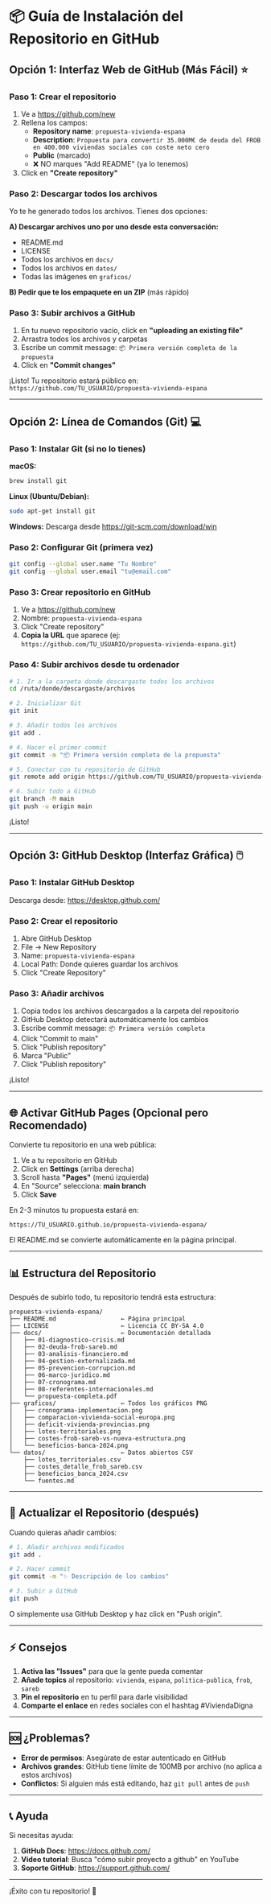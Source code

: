 # 📦 Guía de Instalación del Repositorio en GitHub

## Opción 1: Interfaz Web de GitHub (Más Fácil) ⭐

### Paso 1: Crear el repositorio

1. Ve a https://github.com/new
2. Rellena los campos:
   - **Repository name**: `propuesta-vivienda-espana`
   - **Description**: `Propuesta para convertir 35.000M€ de deuda del FROB en 400.000 viviendas sociales con coste neto cero`
   - **Public** (marcado)
   - ❌ NO marques "Add README" (ya lo tenemos)
3. Click en **"Create repository"**

### Paso 2: Descargar todos los archivos

Yo te he generado todos los archivos. Tienes dos opciones:

**A) Descargar archivos uno por uno desde esta conversación:**
- README.md
- LICENSE
- Todos los archivos en `docs/`
- Todos los archivos en `datos/`
- Todas las imágenes en `graficos/`

**B) Pedir que te los empaquete en un ZIP** (más rápido)

### Paso 3: Subir archivos a GitHub

1. En tu nuevo repositorio vacío, click en **"uploading an existing file"**
2. Arrastra todos los archivos y carpetas
3. Escribe un commit message: `📦 Primera versión completa de la propuesta`
4. Click en **"Commit changes"**

¡Listo! Tu repositorio estará público en: `https://github.com/TU_USUARIO/propuesta-vivienda-espana`

---

## Opción 2: Línea de Comandos (Git) 💻

### Paso 1: Instalar Git (si no lo tienes)

**macOS:**
```bash
brew install git
```

**Linux (Ubuntu/Debian):**
```bash
sudo apt-get install git
```

**Windows:**
Descarga desde https://git-scm.com/download/win

### Paso 2: Configurar Git (primera vez)

```bash
git config --global user.name "Tu Nombre"
git config --global user.email "tu@email.com"
```

### Paso 3: Crear repositorio en GitHub

1. Ve a https://github.com/new
2. Nombre: `propuesta-vivienda-espana`
3. Click "Create repository"
4. **Copia la URL** que aparece (ej: `https://github.com/TU_USUARIO/propuesta-vivienda-espana.git`)

### Paso 4: Subir archivos desde tu ordenador

```bash
# 1. Ir a la carpeta donde descargaste todos los archivos
cd /ruta/donde/descargaste/archivos

# 2. Inicializar Git
git init

# 3. Añadir todos los archivos
git add .

# 4. Hacer el primer commit
git commit -m "📦 Primera versión completa de la propuesta"

# 5. Conectar con tu repositorio de GitHub
git remote add origin https://github.com/TU_USUARIO/propuesta-vivienda-espana.git

# 6. Subir todo a GitHub
git branch -M main
git push -u origin main
```

¡Listo!

---

## Opción 3: GitHub Desktop (Interfaz Gráfica) 🖱️

### Paso 1: Instalar GitHub Desktop

Descarga desde: https://desktop.github.com/

### Paso 2: Crear el repositorio

1. Abre GitHub Desktop
2. File → New Repository
3. Name: `propuesta-vivienda-espana`
4. Local Path: Donde quieres guardar los archivos
5. Click "Create Repository"

### Paso 3: Añadir archivos

1. Copia todos los archivos descargados a la carpeta del repositorio
2. GitHub Desktop detectará automáticamente los cambios
3. Escribe commit message: `📦 Primera versión completa`
4. Click "Commit to main"
5. Click "Publish repository"
6. Marca "Public"
7. Click "Publish repository"

¡Listo!

---

## 🌐 Activar GitHub Pages (Opcional pero Recomendado)

Convierte tu repositorio en una web pública:

1. Ve a tu repositorio en GitHub
2. Click en **Settings** (arriba derecha)
3. Scroll hasta **"Pages"** (menú izquierda)
4. En "Source" selecciona: **main branch**
5. Click **Save**

En 2-3 minutos tu propuesta estará en:
```
https://TU_USUARIO.github.io/propuesta-vivienda-espana/
```

El README.md se convierte automáticamente en la página principal.

---

## 📊 Estructura del Repositorio

Después de subirlo todo, tu repositorio tendrá esta estructura:

```
propuesta-vivienda-espana/
├── README.md                  ← Página principal
├── LICENSE                    ← Licencia CC BY-SA 4.0
├── docs/                      ← Documentación detallada
│   ├── 01-diagnostico-crisis.md
│   ├── 02-deuda-frob-sareb.md
│   ├── 03-analisis-financiero.md
│   ├── 04-gestion-externalizada.md
│   ├── 05-prevencion-corrupcion.md
│   ├── 06-marco-juridico.md
│   ├── 07-cronograma.md
│   ├── 08-referentes-internacionales.md
│   └── propuesta-completa.pdf
├── graficos/                  ← Todos los gráficos PNG
│   ├── cronograma-implementacion.png
│   ├── comparacion-vivienda-social-europa.png
│   ├── deficit-vivienda-provincias.png
│   ├── lotes-territoriales.png
│   ├── costes-frob-sareb-vs-nueva-estructura.png
│   └── beneficios-banca-2024.png
└── datos/                     ← Datos abiertos CSV
    ├── lotes_territoriales.csv
    ├── costes_detalle_frob_sareb.csv
    ├── beneficios_banca_2024.csv
    └── fuentes.md
```

---

## 🔄 Actualizar el Repositorio (después)

Cuando quieras añadir cambios:

```bash
# 1. Añadir archivos modificados
git add .

# 2. Hacer commit
git commit -m "✨ Descripción de los cambios"

# 3. Subir a GitHub
git push
```

O simplemente usa GitHub Desktop y haz click en "Push origin".

---

## ⚡ Consejos

1. **Activa las "Issues"** para que la gente pueda comentar
2. **Añade topics** al repositorio: `vivienda`, `espana`, `politica-publica`, `frob`, `sareb`
3. **Pin el repositorio** en tu perfil para darle visibilidad
4. **Comparte el enlace** en redes sociales con el hashtag #ViviendaDigna

---

## 🆘 ¿Problemas?

- **Error de permisos**: Asegúrate de estar autenticado en GitHub
- **Archivos grandes**: GitHub tiene límite de 100MB por archivo (no aplica a estos archivos)
- **Conflictos**: Si alguien más está editando, haz `git pull` antes de `push`

---

## 📞 Ayuda

Si necesitas ayuda:
1. **GitHub Docs**: https://docs.github.com/
2. **Video tutorial**: Busca "cómo subir proyecto a github" en YouTube
3. **Soporte GitHub**: https://support.github.com/

---

¡Éxito con tu repositorio! 🚀
